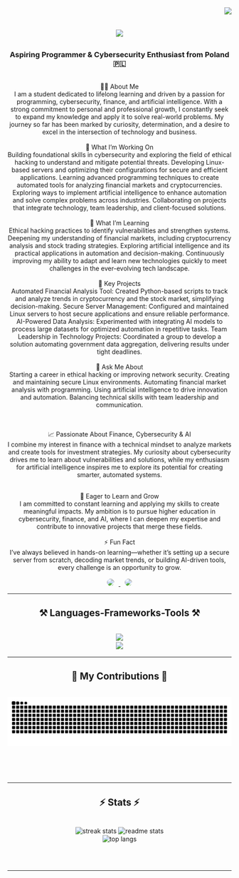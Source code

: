 <img align="right" src="https://visitor-badge.laobi.icu/badge?page_id=MikolajZabawa.MikolajZabawa" />

<h1 align="center">
    <img src="https://readme-typing-svg.herokuapp.com/?font=Righteous&size=35&center=true&vCenter=true&width=500&height=70&duration=4000&lines=Hi+There!+👋;+I'm+Mikołaj+Zabawa!;" />
</h1>

<h3 align="center">Aspiring Programmer & Cybersecurity Enthusiast from Poland 🇵🇱</h3>

<br/>

<div align="center">
    👨‍💻 About Me</br>
I am a student dedicated to lifelong learning and driven by a passion for programming, cybersecurity, finance, and artificial intelligence. With a strong commitment to personal and professional growth, I constantly seek to expand my knowledge and apply it to solve real-world problems. My journey so far has been marked by curiosity, determination, and a desire to excel in the intersection of technology and business.
    <br/><br/>
  🔭 What I’m Working On</br>
    Building foundational skills in cybersecurity and exploring the field of ethical hacking to understand and mitigate potential threats.
    Developing Linux-based servers and optimizing their configurations for secure and efficient applications.
    Learning advanced programming techniques to create automated tools for analyzing financial markets and cryptocurrencies.
    Exploring ways to implement artificial intelligence to enhance automation and solve complex problems across industries.
    Collaborating on projects that integrate technology, team leadership, and client-focused solutions.
    <br/><br/>
    🌱 What I’m Learning</br>
    Ethical hacking practices to identify vulnerabilities and strengthen systems.
    Deepening my understanding of financial markets, including cryptocurrency analysis and stock trading strategies.
    Exploring artificial intelligence and its practical applications in automation and decision-making.
    Continuously improving my ability to adapt and learn new technologies quickly to meet challenges in the ever-evolving tech landscape.
    <br/><br/>
💼 Key Projects
</br>
    Automated Financial Analysis Tool: Created Python-based scripts to track and analyze trends in cryptocurrency and the stock market, simplifying decision-making.
    Secure Server Management: Configured and maintained Linux servers to host secure applications and ensure reliable performance.
    AI-Powered Data Analysis: Experimented with integrating AI models to process large datasets for optimized automation in repetitive tasks.
    Team Leadership in Technology Projects: Coordinated a group to develop a solution automating government data aggregation, delivering results under tight deadlines.
    <br/><br/>
    💬 Ask Me About
</br>
    Starting a career in ethical hacking or improving network security.
    Creating and maintaining secure Linux environments.
    Automating financial market analysis with programming.
    Using artificial intelligence to drive innovation and automation.
    Balancing technical skills with team leadership and communication.

</br></br>
📈 Passionate About Finance, Cybersecurity & AI </br>
I combine my interest in finance with a technical mindset to analyze markets and create tools for investment strategies.
My curiosity about cybersecurity drives me to learn about vulnerabilities and solutions, while my enthusiasm for artificial intelligence inspires me to explore its potential for creating smarter, automated systems.

</br>
🎯 Eager to Learn and Grow</br>
I am committed to constant learning and applying my skills to create meaningful impacts.
My ambition is to pursue higher education in cybersecurity, finance, and AI, where I can deepen my expertise and contribute to innovative projects that merge these fields.
</br></br>
⚡ Fun Fact</br>
I’ve always believed in hands-on learning—whether it’s setting up a secure server from scratch, decoding market trends, or building AI-driven tools, every challenge is an opportunity to grow.
</div>

<br/>

<div align="center">
    <a href="mailto:mikolaj.zabawa321@gmail.com">
        <img src="https://img.shields.io/badge/Gmail-333333?style=for-the-badge&logo=gmail&logoColor=red&border_radius=10" style="border-radius: 10px; margin-right: 10px;" />
    </a>
    <a href="https://www.linkedin.com/in/mikołaj-zabawa-031137236/" target="_blank">
        <img src="https://img.shields.io/badge/LinkedIn-0077B5?style=for-the-badge&logo=linkedin&logoColor=white&border_radius=10" style="border-radius: 10px; margin-left: 10px;" />
    </a>
</div>

<hr/>

<h2 align="center">⚒️ Languages-Frameworks-Tools ⚒️</h2>
<br/>
<div align="center">
    <img src="https://skillicons.dev/icons?i=python,linux,bash,html,css,php,js,unity" />
    <br/>
    <img src="https://skillicons.dev/icons?i=debian,windows,illustrator,c,cs,git,vscode,photoshop" />
</div>

<hr/>

<div align="center">
  <h2>🐍 My Contributions 🐍</h2>
  <br>
  <img alt="snake eating my contributions" src="https://github.com/MikolajZabawa/MikolajZabawa/raw/output/github-contribution-grid-snake.svg" />
  
  <br/><br/><br/>
</div>

<hr/>

<h2 align="center">⚡ Stats ⚡</h2>
<br/>
<div align=center>
    <img width=390 src="https://github-readme-streak-stats-salesp07.vercel.app/?user=MikolajZabawa&count_private=true&theme=react&border_radius=10" alt="streak stats"/>
    <img width=390 src="https://github-readme-stats-salesp07.vercel.app/api?username=MikolajZabawa&count_private=true&show_icons=true&theme=react&rank_icon=github&border_radius=10" alt="readme stats" />
    <br/>
    <img width=325 align="center" src="https://github-readme-stats-salesp07.vercel.app/api/top-langs/?username=MikolajZabawa&hide=HTML&langs_count=8&layout=compact&theme=react&border_radius=10&size_weight=0.5&count_weight=0.5&exclude_repo=github-readme-stats" alt="top langs" />
</div>

<br/><br/>
<hr/>

<div align="center">
   
</div>
